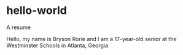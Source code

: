 # hello-world
A resume

Hello, my name is Bryson Rorie and I am a 17-year-old senior at the Westminster Schools in Atlanta, Georgia
